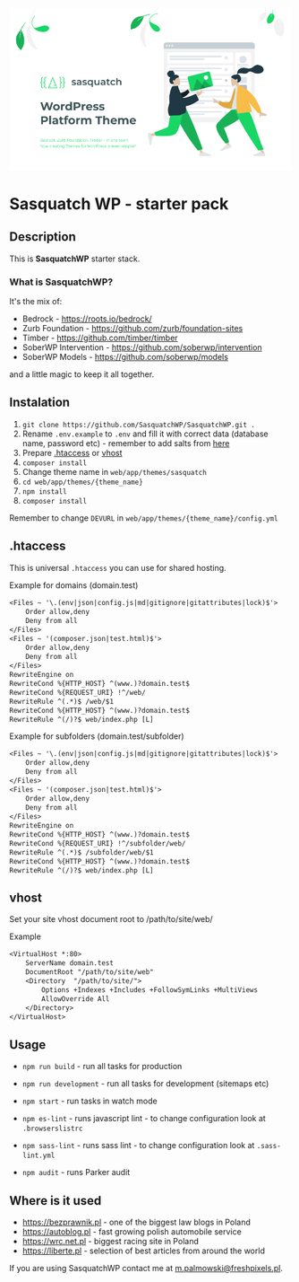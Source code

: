 <p align="center">
  <img src="sasquatch%20logo.png">
</p>

# Sasquatch WP - starter pack
## Description
This is **SasquatchWP** starter stack. 

### What is SasquatchWP?
It's the mix of:
- Bedrock - https://roots.io/bedrock/
- Zurb Foundation - https://github.com/zurb/foundation-sites
- Timber - https://github.com/timber/timber
- SoberWP Intervention - https://github.com/soberwp/intervention
- SoberWP Models - https://github.com/soberwp/models


and a little magic to keep it all together.

## Instalation
1. `git clone https://github.com/SasquatchWP/SasquatchWP.git .`
2. Rename `.env.example` to `.env` and fill it with correct data (database name, password etc) - remember to add salts from [here](https://roots.io/salts.html)
3. Prepare [.htaccess](#htaccess) or [vhost](#vhost) 
4. `composer install`
5. Change theme name in `web/app/themes/sasquatch`
6. `cd web/app/themes/{theme_name}`
7. `npm install`
8. `composer install`

Remember to change `DEVURL` in `web/app/themes/{theme_name}/config.yml`

## .htaccess
This is universal `.htaccess` you can use for shared hosting.

Example for domains (domain.test)
```
<Files ~ '\.(env|json|config.js|md|gitignore|gitattributes|lock)$'>
    Order allow,deny
    Deny from all
</Files>
<Files ~ '(composer.json|test.html)$'>
    Order allow,deny
    Deny from all
</Files>
RewriteEngine on
RewriteCond %{HTTP_HOST} ^(www.)?domain.test$
RewriteCond %{REQUEST_URI} !^/web/
RewriteRule ^(.*)$ /web/$1
RewriteCond %{HTTP_HOST} ^(www.)?domain.test$
RewriteRule ^(/)?$ web/index.php [L]
```

Example for subfolders (domain.test/subfolder)
```
<Files ~ '\.(env|json|config.js|md|gitignore|gitattributes|lock)$'>
    Order allow,deny
    Deny from all
</Files>
<Files ~ '(composer.json|test.html)$'>
    Order allow,deny
    Deny from all
</Files>
RewriteEngine on
RewriteCond %{HTTP_HOST} ^(www.)?domain.test$
RewriteCond %{REQUEST_URI} !^/subfolder/web/
RewriteRule ^(.*)$ /subfolder/web/$1
RewriteCond %{HTTP_HOST} ^(www.)?domain.test$
RewriteRule ^(/)?$ web/index.php [L]
```

## vhost
Set your site vhost document root to /path/to/site/web/

Example
```
<VirtualHost *:80>
	ServerName domain.test
	DocumentRoot "/path/to/site/web"
	<Directory  "/path/to/site/">
		Options +Indexes +Includes +FollowSymLinks +MultiViews
		AllowOverride All
	</Directory>
</VirtualHost>
```

## Usage
* `npm run build` - run all tasks for production
* `npm run development` - run all tasks for development (sitemaps etc)
* `npm start` - run tasks in watch mode

* `npm es-lint` - runs javascript lint - to change configuration look at `.browserslistrc`
* `npm sass-lint` - runs sass lint - to change configuration look at `.sass-lint.yml`
* `npm audit` - runs Parker audit

## Where is it used
- https://bezprawnik.pl - one of the biggest law blogs in Poland
- https://autoblog.pl - fast growing polish automobile service
- https://wrc.net.pl - biggest racing site in Poland
- https://liberte.pl - selection of best articles from around the world

If you are using SasquatchWP contact me at m.palmowski@freshpixels.pl. 
